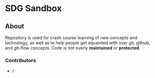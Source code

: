 SDG Sandbox
===========

About
-----

Repository is used for crash course learning of new concepts and technology, as well as to help people get aquainted with over git, github, and git-flow concepts. Code is not overly **maintained** or **protected**.

### Contributors
+ /<Benjamin Stickel/>
